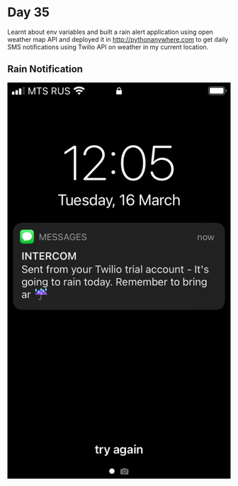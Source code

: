 # Day 35

Learnt about env variables and built a rain alert application using open weather map API and deployed it in http://pythonanywhere.com to get daily SMS notifications using Twilio API on weather in my current location.

## Rain Notification

![rain](rain.png)
